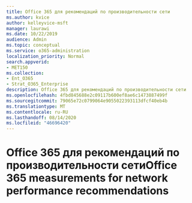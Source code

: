 ```yaml
---
title: Office 365 для рекомендаций по производительности сети
ms.author: kvice
author: kelleyvice-msft
manager: laurawi
ms.date: 10/22/2019
audience: Admin
ms.topic: conceptual
ms.service: o365-administration
localization_priority: Normal
search.appverid:
- MET150
ms.collection:
- Ent_O365
- Strat_O365_Enterprise
description: Office 365 для рекомендаций по производительности сети
ms.openlocfilehash: 4fbd845688e2c09117b600ef8ae6c1473887499f
ms.sourcegitcommit: 79065e72c0799064e9055022393113dfcf40eb4b
ms.translationtype: MT
ms.contentlocale: ru-RU
ms.lasthandoff: 08/14/2020
ms.locfileid: "46696420"
---
```

# <a name="office-365-measurements-for-network-performance-recommendations"></a><span data-ttu-id="93c69-103">Office 365 для рекомендаций по производительности сети</span><span class="sxs-lookup"><span data-stu-id="93c69-103">Office 365 measurements for network performance recommendations</span></span>
